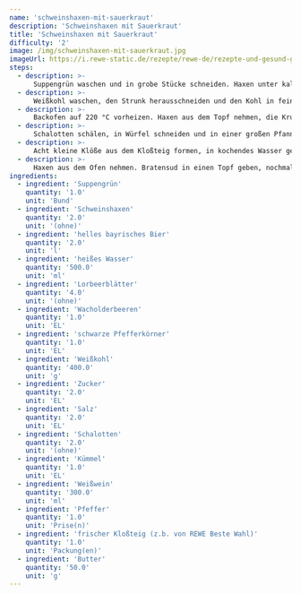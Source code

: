 ```yaml
---
name: 'schweinshaxen-mit-sauerkraut'
description: 'Schweinshaxen mit Sauerkraut'
title: 'Schweinshaxen mit Sauerkraut'
difficulty: '2'
image: /img/schweinshaxen-mit-sauerkraut.jpg
imageUrl: https://i.rewe-static.de/rezepte/rewe-de/rezepte-und-gesund-geniessen/rezepte/rezepte-zu-jaehrlichen-events/oktoberfest/schweinshaxen/schweinshaxe_rdk-rds_rv_hd.jpg?resize=1480:589&crop=1280:460;center,center
steps:
  - description: >-
      Suppengrün waschen und in grobe Stücke schneiden. Haxen unter kaltem Wasser abspülen. ¾ des Biers mit Wasser in einen Topf geben. Suppengrün, Lorbeerblätter, Wacholderbeeren und Pfefferkörner mit den Haxen dazugeben. Haxen 2 Stunden köcheln.
  - description: >-
      Weißkohl waschen, den Strunk herausschneiden und den Kohl in feine Streifen schneiden. In einer Schüssel mit Zucker und Salz durchkneten und 30 Minuten ziehen lassen.
  - description: >-
      Backofen auf 220 °C vorheizen. Haxen aus dem Topf nehmen, die Kruste mit einem sehr scharfen Messer rautenförmig einschneiden, und die Haxen in eine gefettete Ofenform geben. Mit dem restlichen Bier übergießen und nochmals salzen. Im Backofen 1 Stunde lang knusprig braten. Alle 10 Minuten mit Biersud übergießen, damit die Kruste knusprig wird.
  - description: >-
      Schalotten schälen, in Würfel schneiden und in einer großen Pfanne anschwitzen. Kohl und Kümmel dazugeben und mit Weißwein löschen. Bei geschlossenem Deckel 45 Minuten köcheln lassen. Gelegentlich umrühren. Mit Pfeffer und Salz abschmecken.
  - description: >-
      Acht kleine Klöße aus dem Kloßteig formen, in kochendes Wasser geben und 20 Minuten ziehen lassen.
  - description: >-
      Haxen aus dem Ofen nehmen. Bratensud in einen Topf geben, nochmal aufkochen und mit Butter, Pfeffer, Salz und Kümmel abschmecken. Haxen mit Sauerkraut, Kloß und Soße servieren.
ingredients:
  - ingredient: 'Suppengrün'
    quantity: '1.0'
    unit: 'Bund'
  - ingredient: 'Schweinshaxen'
    quantity: '2.0'
    unit: '(ohne)'
  - ingredient: 'helles bayrisches Bier'
    quantity: '2.0'
    unit: 'l'
  - ingredient: 'heißes Wasser'
    quantity: '500.0'
    unit: 'ml'
  - ingredient: 'Lorbeerblätter'
    quantity: '4.0'
    unit: '(ohne)'
  - ingredient: 'Wacholderbeeren'
    quantity: '1.0'
    unit: 'EL'
  - ingredient: 'schwarze Pfefferkörner'
    quantity: '1.0'
    unit: 'EL'
  - ingredient: 'Weißkohl'
    quantity: '400.0'
    unit: 'g'
  - ingredient: 'Zucker'
    quantity: '2.0'
    unit: 'EL'
  - ingredient: 'Salz'
    quantity: '2.0'
    unit: 'EL'
  - ingredient: 'Schalotten'
    quantity: '2.0'
    unit: '(ohne)'
  - ingredient: 'Kümmel'
    quantity: '1.0'
    unit: 'EL'
  - ingredient: 'Weißwein'
    quantity: '300.0'
    unit: 'ml'
  - ingredient: 'Pfeffer'
    quantity: '1.0'
    unit: 'Prise(n)'
  - ingredient: 'frischer Kloßteig (z.b. von REWE Beste Wahl)'
    quantity: '1.0'
    unit: 'Packung(en)'
  - ingredient: 'Butter'
    quantity: '50.0'
    unit: 'g'
---
```

